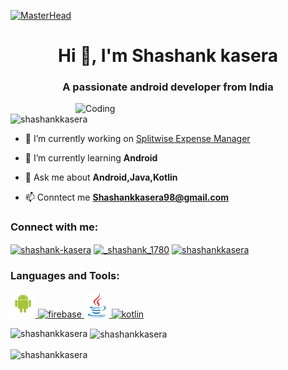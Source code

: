 [![MasterHead](https://1.bp.blogspot.com/-7A4WynwLsMw/XbBpCXG8fHI/AAAAAAAAMt4/uOa1bpLskYgrwGbllhSu2SDj_Mig8SXJQCLcBGAsYHQ/s1600/2000_600px.gif)](https://rishavchanda.io)


<h1 align="center">Hi 👋, I'm Shashank kasera</h1>
<h3 align="center">A passionate android developer from India</h3>
<img align="right" alt="Coding" width="400" src="https://cdn.dribbble.com/users/1162077/screenshots/3848914/programmer.gif")

<p align="left"> <img src="https://komarev.com/ghpvc/?username=shashankkasera&label=Profile%20views&color=0e75b6&style=flat" alt="shashankkasera" /> </p>

- 🔭 I’m currently working on [Splitwise Expense Manager](https://github.com/ShashankKasera/Splitwise-Expense-Manager)

- 🌱 I’m currently learning **Android**

- 💬 Ask me about **Android,Java,Kotlin**

- 📫 Conntect me **Shashankkasera98@gmail.com**

<h3 align="left">Connect with me:</h3>
<p align="left">
<a href="https://linkedin.com/in/shashank-kasera" target="blank"><img align="center" src="https://raw.githubusercontent.com/rahuldkjain/github-profile-readme-generator/master/src/images/icons/Social/linked-in-alt.svg" alt="shashank-kasera" height="30" width="40" /></a>
<a href="https://instagram.com/_shashank_1780" target="blank"><img align="center" src="https://raw.githubusercontent.com/rahuldkjain/github-profile-readme-generator/master/src/images/icons/Social/instagram.svg" alt="_shashank_1780" height="30" width="40" /></a>
<a href="https://www.leetcode.com/shashankkasera" target="blank"><img align="center" src="https://raw.githubusercontent.com/rahuldkjain/github-profile-readme-generator/master/src/images/icons/Social/leet-code.svg" alt="shashankkasera" height="30" width="40" /></a>
</p>

<h3 align="left">Languages and Tools:</h3>
<p align="left"> <a href="https://developer.android.com" target="_blank" rel="noreferrer"> <img src="https://raw.githubusercontent.com/devicons/devicon/master/icons/android/android-original-wordmark.svg" alt="android" width="40" height="40"/> </a> <a href="https://firebase.google.com/" target="_blank" rel="noreferrer"> <img src="https://www.vectorlogo.zone/logos/firebase/firebase-icon.svg" alt="firebase" width="40" height="40"/> </a> <a href="https://www.java.com" target="_blank" rel="noreferrer"> <img src="https://raw.githubusercontent.com/devicons/devicon/master/icons/java/java-original.svg" alt="java" width="40" height="40"/> </a> <a href="https://kotlinlang.org" target="_blank" rel="noreferrer"> <img src="https://www.vectorlogo.zone/logos/kotlinlang/kotlinlang-icon.svg" alt="kotlin" width="40" height="40"/> </a> </p>

<p><img align="left" src="https://github-readme-stats.vercel.app/api/top-langs?username=shashankkasera&show_icons=true&locale=en&layout=compact" alt="shashankkasera" /></p>

<p>&nbsp;<img align="center" src="https://github-readme-stats.vercel.app/api?username=shashankkasera&show_icons=true&locale=en" alt="shashankkasera" /></p>

<p><img align="center" src="https://github-readme-streak-stats.herokuapp.com/?user=shashankkasera&" alt="shashankkasera" /></p>
